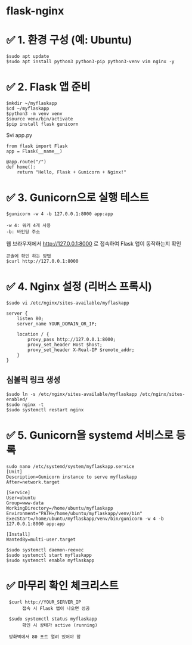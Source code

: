 # flask-nginx

# ✅ 1. 환경 구성 (예: Ubuntu)
```
$sudo apt update
$sudo apt install python3 python3-pip python3-venv vim nginx -y
```

# ✅ 2. Flask 앱 준비

```
$mkdir ~/myflaskapp
$cd ~/myflaskapp
$python3 -m venv venv
$source venv/bin/activate
$pip install flask gunicorn
```
$vi app.py
```
from flask import Flask
app = Flask(__name__)

@app.route("/")
def home():
    return "Hello, Flask + Gunicorn + Nginx!"
```
# ✅ 3. Gunicorn으로 실행 테스트
```
$gunicorn -w 4 -b 127.0.0.1:8000 app:app

```
```
-w 4: 워커 4개 사용
-b: 바인딩 주소
```
웹 브라우저에서 http://127.0.0.1:8000 로 접속하여 Flask 앱이 동작하는지 확인
```
콘솔에 확인 하는 방법 
$curl http://127.0.0.1:8000
```

# ✅ 4. Nginx 설정 (리버스 프록시)
```
$sudo vi /etc/nginx/sites-available/myflaskapp

server {
    listen 80;
    server_name YOUR_DOMAIN_OR_IP;

    location / {
        proxy_pass http://127.0.0.1:8000;
        proxy_set_header Host $host;
        proxy_set_header X-Real-IP $remote_addr;
    }
}
```

## 심볼릭 링크 생성
```
$sudo ln -s /etc/nginx/sites-available/myflaskapp /etc/nginx/sites-enabled/
$sudo nginx -t
$sudo systemctl restart nginx
```

# ✅ 5. Gunicorn을 systemd 서비스로 등록
```
sudo nano /etc/systemd/system/myflaskapp.service
[Unit]
Description=Gunicorn instance to serve myflaskapp
After=network.target

[Service]
User=ubuntu
Group=www-data
WorkingDirectory=/home/ubuntu/myflaskapp
Environment="PATH=/home/ubuntu/myflaskapp/venv/bin"
ExecStart=/home/ubuntu/myflaskapp/venv/bin/gunicorn -w 4 -b 127.0.0.1:8000 app:app

[Install]
WantedBy=multi-user.target
```

```
$sudo systemctl daemon-reexec
$sudo systemctl start myflaskapp
$sudo systemctl enable myflaskapp
```



# ✅ 마무리 확인 체크리스트
```
 $curl http://YOUR_SERVER_IP
      접속 시 Flask 앱이 나오면 성공

 $sudo systemctl status myflaskapp
      확인 시 상태가 active (running)

 방화벽에서 80 포트 열려 있어야 함
```
